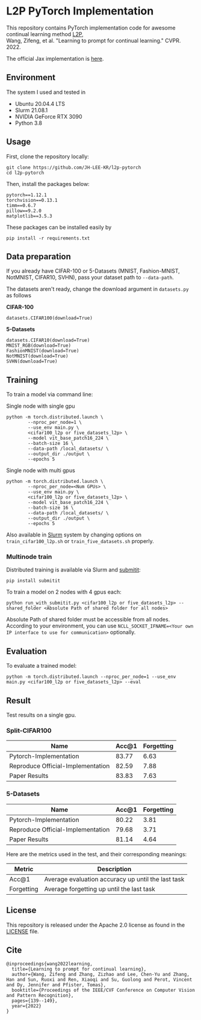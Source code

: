 # L2P PyTorch Implementation

This repository contains PyTorch implementation code for awesome continual learning method <a href="https://openaccess.thecvf.com/content/CVPR2022/papers/Wang_Learning_To_Prompt_for_Continual_Learning_CVPR_2022_paper.pdf">L2P</a>, <br>
Wang, Zifeng, et al. "Learning to prompt for continual learning." CVPR. 2022.

The official Jax implementation is <a href="https://github.com/google-research/l2p">here</a>.

## Environment
The system I used and tested in
- Ubuntu 20.04.4 LTS
- Slurm 21.08.1
- NVIDIA GeForce RTX 3090
- Python 3.8

## Usage
First, clone the repository locally:
```
git clone https://github.com/JH-LEE-KR/l2p-pytorch
cd l2p-pytorch
```
Then, install the packages below:
```
pytorch==1.12.1
torchvision==0.13.1
timm==0.6.7
pillow==9.2.0
matplotlib==3.5.3
```
These packages can be installed easily by 
```
pip install -r requirements.txt
```

## Data preparation
If you already have CIFAR-100 or 5-Datasets (MNIST, Fashion-MNIST, NotMNIST, CIFAR10, SVHN), pass your dataset path to  `--data-path`.


The datasets aren't ready, change the download argument in `datasets.py` as follows

**CIFAR-100**
```
datasets.CIFAR100(download=True)
```

**5-Datasets**
```
datasets.CIFAR10(download=True)
MNIST_RGB(download=True)
FashionMNIST(download=True)
NotMNIST(download=True)
SVHN(download=True)
```

## Training
To train a model via command line:

Single node with single gpu
```
python -m torch.distributed.launch \
        --nproc_per_node=1 \
        --use_env main.py \
        <cifar100_l2p or five_datasets_l2p> \
        --model vit_base_patch16_224 \
        --batch-size 16 \
        --data-path /local_datasets/ \
        --output_dir ./output \
        --epochs 5
```

Single node with multi gpus
```
python -m torch.distributed.launch \
        --nproc_per_node=<Num GPUs> \
        --use_env main.py \
        <cifar100_l2p or five_datasets_l2p> \
        --model vit_base_patch16_224 \
        --batch-size 16 \
        --data-path /local_datasets/ \
        --output_dir ./output \
        --epochs 5
```

Also available in <a href="https://slurm.schedmd.com/documentation.html">Slurm</a> system by changing options on `train_cifar100_l2p.sh` or `train_five_datasets.sh` properly.

### Multinode train

Distributed training is available via Slurm and [submitit](https://github.com/facebookincubator/submitit):

```
pip install submitit
```

To train a model on 2 nodes with 4 gpus each:

```
python run_with_submitit.py <cifar100_l2p or five_datasets_l2p> --shared_folder <Absolute Path of shared folder for all nodes>
```

Absolute Path of shared folder must be accessible from all nodes.<br>
According to your environment, you can use `NCLL_SOCKET_IFNAME=<Your own IP interface to use for communication>` optionally.

## Evaluation
To evaluate a trained model:
```
python -m torch.distributed.launch --nproc_per_node=1 --use_env main.py <cifar100_l2p or five_datasets_l2p> --eval
```

## Result
Test results on a single gpu.
### Split-CIFAR100
| Name | Acc@1 | Forgetting |
| --- | --- | --- |
| Pytorch-Implementation | 83.77 | 6.63 |
| Reproduce Official-Implementation | 82.59 | 7.88 |
| Paper Results | 83.83 | 7.63 |

### 5-Datasets
| Name | Acc@1 | Forgetting |
| --- | --- | --- |
| Pytorch-Implementation | 80.22 | 3.81 |
| Reproduce Official-Implementation | 79.68 | 3.71 |
| Paper Results | 81.14 | 4.64 |

Here are the metrics used in the test, and their corresponding meanings:

| Metric | Description |
| ----------- | ----------- |
| Acc@1  | Average evaluation accuracy up until the last task |
| Forgetting | Average forgetting up until the last task |


## License
This repository is released under the Apache 2.0 license as found in the [LICENSE](LICENSE) file.

## Cite
```
@inproceedings{wang2022learning,
  title={Learning to prompt for continual learning},
  author={Wang, Zifeng and Zhang, Zizhao and Lee, Chen-Yu and Zhang, Han and Sun, Ruoxi and Ren, Xiaoqi and Su, Guolong and Perot, Vincent and Dy, Jennifer and Pfister, Tomas},
  booktitle={Proceedings of the IEEE/CVF Conference on Computer Vision and Pattern Recognition},
  pages={139--149},
  year={2022}
}
```
